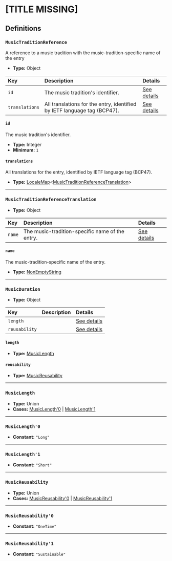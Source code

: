 # [TITLE MISSING]

## Definitions

### <a name="MusicTraditionReference"></a> `MusicTraditionReference`

A reference to a music tradition with the music-tradition-specific name of the entry

- **Type:** Object

Key | Description | Details
:-- | :-- | :--
`id` | The music tradition's identifier. | <a href="#MusicTraditionReference/id">See details</a>
`translations` | All translations for the entry, identified by IETF language tag (BCP47). | <a href="#MusicTraditionReference/translations">See details</a>

#### <a name="MusicTraditionReference/id"></a> `id`

The music tradition's identifier.

- **Type:** Integer
- **Minimum:** `1`

#### <a name="MusicTraditionReference/translations"></a> `translations`

All translations for the entry, identified by IETF language tag (BCP47).

- **Type:** <a href="../_LocaleMap.md#LocaleMap">LocaleMap</a>&lt;<a href="#MusicTraditionReferenceTranslation">MusicTraditionReferenceTranslation</a>&gt;

---

### <a name="MusicTraditionReferenceTranslation"></a> `MusicTraditionReferenceTranslation`

- **Type:** Object

Key | Description | Details
:-- | :-- | :--
`name` | The music-tradition-specific name of the entry. | <a href="#MusicTraditionReferenceTranslation/name">See details</a>

#### <a name="MusicTraditionReferenceTranslation/name"></a> `name`

The music-tradition-specific name of the entry.

- **Type:** <a href="../_NonEmptyString.md#NonEmptyString">NonEmptyString</a>

---

### <a name="MusicDuration"></a> `MusicDuration`

- **Type:** Object

Key | Description | Details
:-- | :-- | :--
`length` |  | <a href="#MusicDuration/length">See details</a>
`reusability` |  | <a href="#MusicDuration/reusability">See details</a>

#### <a name="MusicDuration/length"></a> `length`

- **Type:** <a href="#MusicLength">MusicLength</a>

#### <a name="MusicDuration/reusability"></a> `reusability`

- **Type:** <a href="#MusicReusability">MusicReusability</a>

---

### <a name="MusicLength"></a> `MusicLength`

- **Type:** Union
- **Cases:** <a href="#MusicLength'0">MusicLength'0</a> | <a href="#MusicLength'1">MusicLength'1</a>

---

### <a name="MusicLength'0"></a> `MusicLength'0`

- **Constant:** `"Long"`

---

### <a name="MusicLength'1"></a> `MusicLength'1`

- **Constant:** `"Short"`

---

### <a name="MusicReusability"></a> `MusicReusability`

- **Type:** Union
- **Cases:** <a href="#MusicReusability'0">MusicReusability'0</a> | <a href="#MusicReusability'1">MusicReusability'1</a>

---

### <a name="MusicReusability'0"></a> `MusicReusability'0`

- **Constant:** `"OneTime"`

---

### <a name="MusicReusability'1"></a> `MusicReusability'1`

- **Constant:** `"Sustainable"`
